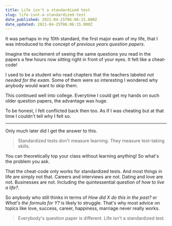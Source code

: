 ```yaml
---
title: Life isn't a standardized test
slug: life-isnt-a-standardized-test
date_published: 2021-04-25T06:06:15.000Z
date_updated: 2021-04-25T06:06:15.000Z
---
```


It was perhaps in my 10th standard, the first major exam of my life, that I was introduced to the concept of *previous years question papers*.

Imagine the excitement of seeing the same questions you read in the papers a few hours now sitting right in front of your eyes. It felt like a cheat-code!

I used to be a student who read chapters that the teachers labeled *not needed for the exam*. Some of them were so interesting I wondered why anybody would want to skip them.

This continued well into college. Everytime I could get my hands on such older question papers, the advantage was huge. 

To be honest, I felt conflicted back then too. As if I was cheating but at that time I couldn't tell why I felt so.

---

Only much later did I get the answer to this.

> Standardized tests don't measure learning. 
> They measure test-taking skills.

You can theoretically top your class without learning anything!
So what's the problem you ask.

That the cheat-code only works for standardized tests. 
And most things in life are simply not that. Careers and interviews are not. Dating and love are not. Businesses are not. Including the quintessential question of *how to live a life?*.

So anybody who still thinks in terms of *How did X do this in the past?* or *What's the formula for Y?* is likely to struggle. That's why most advice on topics like love, success, career, happiness, marriage never really works.

> Everybody's question paper is different. 
> Life isn't a standardized test.
